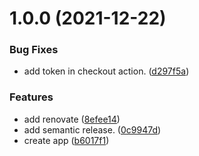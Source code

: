 # 1.0.0 (2021-12-22)


### Bug Fixes

* add token in checkout action. ([d297f5a](https://github.com/Daniele-Tentoni/gradle-wrapper-example/commit/d297f5a1c4c20ff43656daad154942a6c3e64755))


### Features

* add renovate ([8efee14](https://github.com/Daniele-Tentoni/gradle-wrapper-example/commit/8efee148f21b3741cb7312a010a1bbf5ef5e8888))
* add semantic release. ([0c9947d](https://github.com/Daniele-Tentoni/gradle-wrapper-example/commit/0c9947d39653f48116a2a66574c2e20366cfc9ed))
* create app ([b6017f1](https://github.com/Daniele-Tentoni/gradle-wrapper-example/commit/b6017f1bd7a1329e1de997798ea81ed8fc122e9f))
